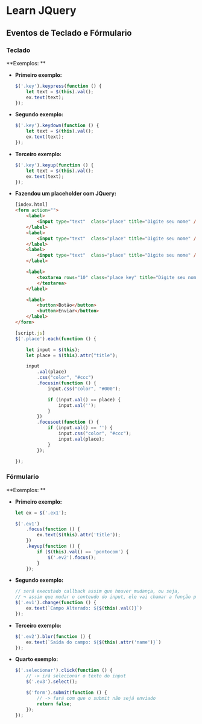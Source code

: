 # Learn JQuery


## Eventos de Teclado e Fórmulario


### Teclado 
**Exemplos: **

- **Primeiro exemplo:**
	```js
	$('.key').keypress(function () {
		let text = $(this).val();
		ex.text(text);
	});
	```

- **Segundo exemplo:**
	```js
	$('.key').keydown(function () {
		let text = $(this).val();
		ex.text(text);
	});
	```

- **Terceiro exemplo:**
	```js
	$('.key').keyup(function () {
		let text = $(this).val();
		ex.text(text);
	});
	```

- **Fazendou um placeholder com JQuery:**
	```html
	[index.html]
	<form action="">
		<label>
			<input type="text"  class="place" title="Digite seu nome" />
		</label>
		<label>
			<input type="text"  class="place" title="Digite seu nome" />
		</label>
		<label>
			<input type="text"  class="place" title="Digite seu nome" />
		</label>

		<label>
			<textarea rows="10" class="place key" title="Digite seu nome" />
			</textarea>
		</label>

		<label>
			<button>Botão</button>
			<button>Enviar</button>
		</label>
	</form>
	```

	```js
	[script.js]
	$('.place').each(function () {

		let input = $(this);
		let place = $(this).attr("title");

		input
			.val(place)
			.css("color", "#ccc")
			.focusin(function () {
				input.css("color", "#000");

				if (input.val() == place) {
					input.val('');
				}
			})
			.focusout(function () {
				if (input.val() == '') {
					input.css("color", "#ccc");
					input.val(place);
				}
			});

	});
	```


### Fórmulario
**Exemplos: **

- **Primeiro exemplo:**
	```js
	let ex = $('.ex1');

	$('.ev1')
		.focus(function () {
			ex.text($(this).attr('title'));
		})
		.keyup(function () {
			if ($(this).val() == 'pontocom') {
				$('.ev2').focus();
			}
		});
	```

- **Segundo exemplo:**
	```js
	// será executado callback assim que houver mudança, ou seja, 
	// ¬ assim que mudar o conteudo do input, ele vai chamar a função passada
	$('.ev1').change(function () {
		ex.text(`Campo Alterado: ${$(this).val()}`)
	});
	```

- **Terceiro exemplo:**
	```js
	$('.ev2').blur(function () {
		ex.text(`Saída do campo: ${$(this).attr('name')}`)
	});
	```

- **Quarto exemplo:**
	```js
	$('.selecionar').click(function () {
		// -> irá selecionar o texto do input
		$('.ev3').select();

		$('form').submit(function () {
			// -> fará com que o submit não sejá enviado
			return false;
		});
	});
	```